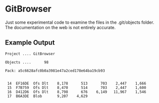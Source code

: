 # GitBrowser
Just some experimental code to examine the files in the .git/objects folder. 
The documentation on the web is not entirely accurate.
## Example Output
```
Project .... GitBrowser

Objects ....      98     

Pack: a5c6628afc0b0a3981e47a2ced178e64ba19cb93


 14  EF16DE  Ofs Dlt    8,178      513      703    2,447    1,666
 15  F7B759  Ofs Dlt    8,470      514      703    2,447    1,600
 16  D412D6  Ofs Dlt    8,798      676    6,149   11,967    1,546
 17  B6A3DE  Blob       9,207    4,629  
 ```
